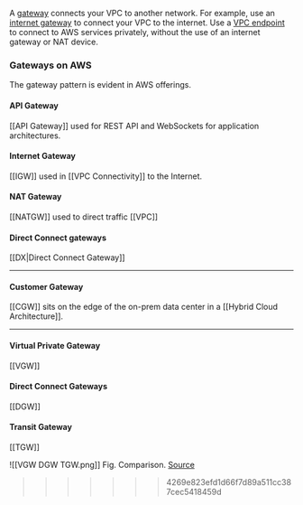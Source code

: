 A [gateway](https://docs.aws.amazon.com/vpc/latest/userguide/extend-intro.html) connects your VPC to another network. For example, use an [internet gateway](https://docs.aws.amazon.com/vpc/latest/userguide/VPC_Internet_Gateway.html) to connect your VPC to the internet. Use a [VPC endpoint](https://docs.aws.amazon.com/vpc/latest/privatelink/privatelink-access-aws-services.html) to connect to AWS services privately, without the use of an internet gateway or NAT device.

### Gateways on AWS
The gateway pattern is evident in AWS offerings.

#### API Gateway
[[API Gateway]] used for REST API and WebSockets for application architectures.

#### Internet Gateway
[[IGW]] used in [[VPC Connectivity]] to the Internet.

#### NAT Gateway
[[NATGW]] used to direct traffic [[VPC]]

#### Direct Connect gateways

[[DX|Direct Connect Gateway]]

---
#### Customer Gateway
[[CGW]] sits on the edge of the on-prem data center in a [[Hybrid Cloud Architecture]].

---
#### Virtual Private Gateway
[[VGW]]

#### Direct Connect Gateways
[[DGW]]

#### Transit Gateway
[[TGW]]


![[VGW DGW TGW.png]]
Fig. Comparison. [Source](https://www.megaport.com/blog/aws-vgw-vs-dgw-vs-tgw/)
>>>>>>> 4269e823efd1d66f7d89a511cc387cec5418459d
